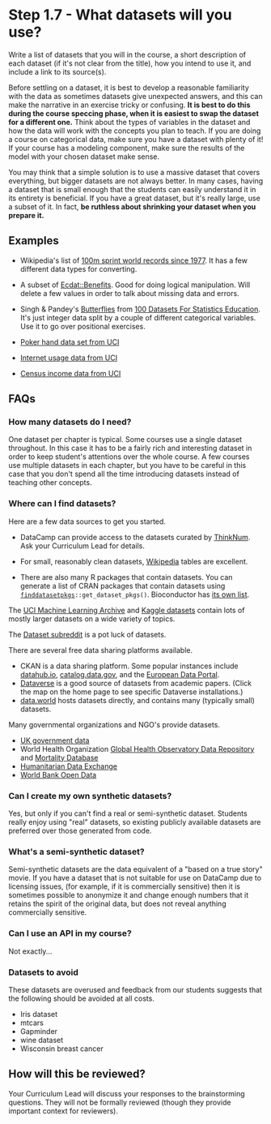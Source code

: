 # Step 1.7 - What datasets will you use?
Write a list of datasets that you will in the course, a short description of each dataset (if it's not clear from the title), how you intend to use it, and include a link to its source(s).

Before settling on a dataset, it is best to develop a reasonable familiarity with the data as sometimes datasets give unexpected answers, and this can make the narrative in an exercise tricky or confusing. **It is best to do this during the course speccing phase, when it is easiest to swap the dataset for a different one.** Think about the types of variables in the dataset and how the data will work with the concepts you plan to teach. If you are doing a course on categorical data, make sure you have a dataset with plenty of it! If your course has a modeling component, make sure the results of the model with your chosen dataset make sense.

You may think that a simple solution is to use a massive dataset that covers everything, but bigger datasets are not always better. In many cases, having a dataset that is small enough that the students can easily understand it in its entirety is beneficial. If you have a great dataset, but it's really large, use a subset of it. In fact, **be ruthless about shrinking your dataset when you prepare it.**

## Examples
- Wikipedia's list of [100m sprint world records since 1977](https://en.wikipedia.org/wiki/Men%27s_100_metres_world_record_progression#Records_from_1977). It has a few different data types for converting.

- A subset of [Ecdat::Benefits](https://www.rdocumentation.org/packages/Ecdat/topics/Benefits). Good for doing logical manipulation. Will delete a few values in order to talk about missing data and errors.

- Singh & Pandey's [Butterflies](http://ces.iisc.ernet.in/hpg/nvjoshi/statspunedatabook/Butterflies.xls) from [100 Datasets For Statistics Education](http://ces.iisc.ernet.in/hpg/nvjoshi/statspunedatabook/databook.html). It's just integer data split by a couple of different categorical variables.  Use it to go over positional exercises.

- [Poker hand data set from UCI](http://archive.ics.uci.edu/ml/datasets/Poker+Hand)
- [Internet usage data from UCI](http://archive.ics.uci.edu/ml/datasets/Internet+Usage+Data)
- [Census income data from UCI](http://archive.ics.uci.edu/ml/datasets/Census-Income+%28KDD%29)

## FAQs
### How many datasets do I need?

One dataset per chapter is typical. Some courses use a single dataset throughout. In this case it has to be a fairly rich and interesting dataset in order to keep student's attentions over the whole course. A few courses use multiple datasets in each chapter, but you have to be careful in this case that you don't spend all the time introducing datasets instead of teaching other concepts.

### Where can I find datasets?

Here are a few data sources to get you started.

- DataCamp can provide access to the datasets curated by [ThinkNum](https://www.thinknum.com). Ask your Curriculum Lead for details.

- For small, reasonably clean datasets, [Wikipedia](https://en.wikipedia.org/wiki/Main_Page) tables are excellent.

- There are also many R packages that contain datasets. You can generate a list of CRAN packages that contain datasets using [`finddatasetpkgs`](https://github.com/datacamp/finddatasetpkgs)`::get_dataset_pkgs()`. Bioconductor has [its own list](https://bioconductor.org/packages/release/BiocViews.html#___ExperimentData).

The [UCI Machine Learning Archive](https://archive.ics.uci.edu/ml/datasets.html) and [Kaggle datasets](https://www.kaggle.com/datasets) contain lots of mostly larger datasets on a wide variety of topics.

The [Dataset subreddit](https://www.reddit.com/r/datasets) is a pot luck of datasets.

There are several free data sharing platforms available.
- CKAN is a data sharing platform. Some popular instances include [datahub.io](https://datahub.io/search), [catalog.data.gov](https://catalog.data.gov/dataset), and the [European Data Portal](https://www.europeandataportal.eu/data/en/dataset).
- [Dataverse](https://dataverse.org) is a good source of datasets from academic papers. (Click the map on the home page to see specific Dataverse installations.)
- [data.world](https://data.world) hosts datasets directly, and contains many (typically small) datasets.

Many governmental organizations and NGO's provide datasets.

- [UK government data](https://data.gov.uk/data/search)
- World Health Organization [Global Health Observatory Data Repository](http://www.who.int/gho/database/en) and [Mortality Database](http://www.who.int/healthinfo/mortality_data/en)
- [Humanitarian Data Exchange](https://data.humdata.org/dataset)
- [World Bank Open Data](https://data.worldbank.org)

### Can I create my own synthetic datasets?

Yes, but only if you can't find a real or semi-synthetic dataset. Students really enjoy using "real" datasets, so existing publicly available datasets are preferred over those generated from code.  

### What's a semi-synthetic dataset?

Semi-synthetic datasets are the data equivalent of a "based on a true story" movie. If you have a dataset that is not suitable for use on DataCamp due to licensing issues, (for example, if it is commercially sensitive) then it is sometimes possible to anonymize it and change enough numbers that it retains the spirit of the original data, but does not reveal anything commercially sensitive. 

### Can I use an API in my course?

Not exactly...

### Datasets to avoid

These datasets are overused and feedback from our students suggests that the following should be avoided at all costs.

* Iris dataset
* mtcars
* Gapminder
* wine dataset
* Wisconsin breast cancer

## How will this be reviewed?
Your Curriculum Lead will discuss your responses to the brainstorming questions. They will not be formally reviewed (though they provide important context for reviewers).
